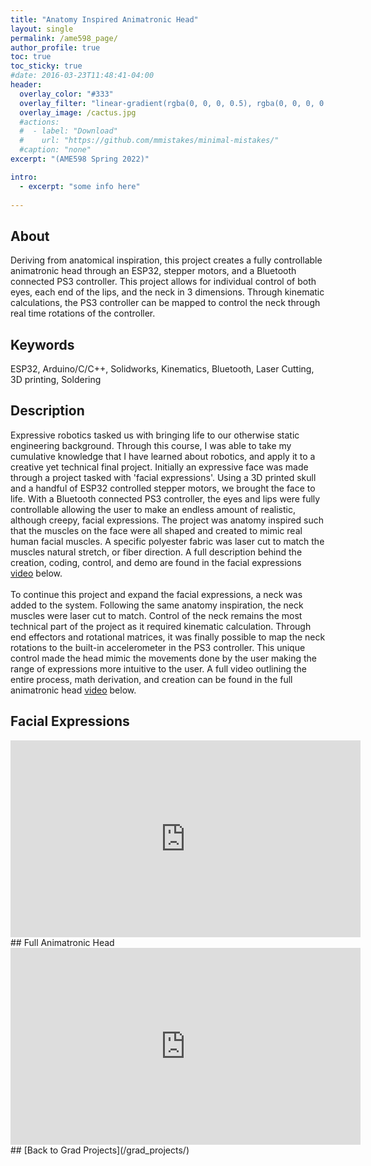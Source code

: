 ```yaml
---
title: "Anatomy Inspired Animatronic Head"
layout: single
permalink: /ame598_page/
author_profile: true
toc: true
toc_sticky: true
#date: 2016-03-23T11:48:41-04:00
header:
  overlay_color: "#333"
  overlay_filter: "linear-gradient(rgba(0, 0, 0, 0.5), rgba(0, 0, 0, 0.5))"
  overlay_image: /cactus.jpg
  #actions:
  #  - label: "Download"
  #    url: "https://github.com/mmistakes/minimal-mistakes/"
  #caption: "none"
excerpt: "(AME598 Spring 2022)"

intro: 
  - excerpt: "some info here"   
   
---
```


## About
Deriving from anatomical inspiration, this project creates a fully controllable animatronic head through an ESP32, stepper motors, and a Bluetooth connected PS3 controller. This project allows for individual control of both eyes, each end of the lips, and the neck in 3 dimensions. Through kinematic calculations, the PS3 controller can be mapped to control the neck through real time rotations of the controller.

## Keywords
ESP32, Arduino/C/C++, Solidworks, Kinematics, Bluetooth, Laser Cutting, 3D printing, Soldering

## Description
Expressive robotics tasked us with bringing life to our otherwise static engineering background. Through this course, I was able to take my cumulative knowledge that I have learned about robotics, and apply it to a creative yet technical final project. Initially an expressive face was made through a project tasked with 'facial expressions'. Using a 3D printed skull and a handful of ESP32 controlled stepper motors, we brought the face to life. With a Bluetooth connected PS3 controller, the eyes and lips were fully controllable allowing the user to make an endless amount of realistic, although creepy, facial expressions. The project was anatomy inspired such that the muscles on the face were all shaped and created to mimic real human facial muscles. A specific polyester fabric was laser cut to match the muscles natural stretch, or fiber direction. A full description behind the creation, coding, control, and demo are found in the facial expressions [video](#facial-expressions) below. <br><br>
To continue this project and expand the facial expressions, a neck was added to the system. Following the same anatomy inspiration, the neck muscles were laser cut to match. Control of the neck remains the most technical part of the project as it required kinematic calculation. Through end effectors and rotational matrices, it was finally possible to map the neck rotations to the built-in accelerometer in the PS3 controller. This unique control made the head mimic the movements done by the user making the range of expressions more intuitive to the user. A full video outlining the entire process, math derivation, and creation can be found in the full animatronic head [video](#full-animatronic-head) below. 


## Facial Expressions 
<iframe width="560" height="315" src="https://www.youtube.com/embed/X9lzpiYa7aQ" title="YouTube video player" frameborder="0" allow="accelerometer; autoplay; clipboard-write; encrypted-media; gyroscope; picture-in-picture" allowfullscreen></iframe>
## Full Animatronic Head
<iframe width="560" height="315" src="https://www.youtube.com/embed/oKy2dadO6-c" title="YouTube video player" frameborder="0" allow="accelerometer; autoplay; clipboard-write; encrypted-media; gyroscope; picture-in-picture" allowfullscreen></iframe>
## [Back to Grad Projects](/grad_projects/)
